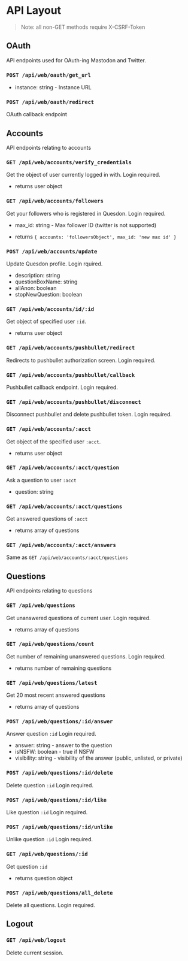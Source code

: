 # API Layout
> Note: all non-GET methods require X-CSRF-Token

## OAuth
API endpoints used for OAuth-ing Mastodon and Twitter.

### `POST /api/web/oauth/get_url`
- instance: string - Instance URL

### `POST /api/web/oauth/redirect`
OAuth callback endpoint

## Accounts
API endpoints relating to accounts

### `GET /api/web/accounts/verify_credentials`
Get the object of user currently logged in with.
Login required.

- returns user object

### `GET /api/web/accounts/followers`
Get your followers who is registered in Quesdon.
Login required.

- max_id: string - Max follower ID (twitter is not supported)

- returns `{ accounts: 'followersObject', max_id: 'new max id' }`

### `POST /api/web/accounts/update`
Update Quesdon profile.
Login rquired.

- description: string
- questionBoxName: string
- allAnon: boolean
- stopNewQuestion: boolean

### `GET /api/web/accounts/id/:id`
Get object of specified user `:id`.

- returns user object

### `GET /api/web/accounts/pushbullet/redirect`
Redirects to pushbullet authorization screen.
Login required.

### `GET /api/web/accounts/pushbullet/callback`
Pushbullet callback endpoint.
Login required.

### `GET /api/web/accounts/pushbullet/disconnect`
Disconnect pushbullet and delete pushbullet token.
Login required.

### `GET /api/web/accounts/:acct`
Get object of the specified user `:acct`.

- returns user object

### `GET /api/web/accounts/:acct/question`
Ask a question to user `:acct`

- question: string

### `GET /api/web/accounts/:acct/questions`
Get answered questions of `:acct`

- returns array of questions

### `GET /api/web/accounts/:acct/answers`
Same as `GET /api/web/accounts/:acct/questions`

## Questions
API endpoints relating to questions

### `GET /api/web/questions`
Get unanswered questions of current user.
Login required.

- returns array of questions

### `GET /api/web/questions/count`
Get number of remaining unanswered questions.
Login required.

- returns number of remaining questions

### `GET /api/web/questions/latest`
Get 20 most recent answered questions

- returns array of questions

### `POST /api/web/questions/:id/answer`
Answer question `:id`
Login required.

- answer: string - answer to the question
- isNSFW: boolean - true if NSFW
- visibility: string - visibility of the answer (public, unlisted, or private)

### `POST /api/web/questions/:id/delete`
Delete question `:id`
Login required.

### `POST /api/web/questions/:id/like`
Like question `:id`
Login required.

### `POST /api/web/questions/:id/unlike`
Unlike question `:id`
Login required.

### `GET /api/web/questions/:id`
Get question `:id`

- returns question object

### `POST /api/web/questions/all_delete`
Delete all questions.
Login required.

## Logout

### `GET /api/web/logout`
Delete current session.